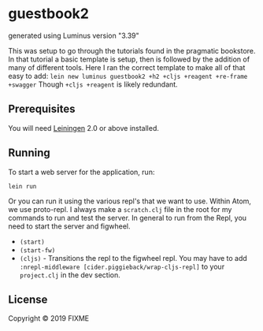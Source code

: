 # guestbook2

generated using Luminus version "3.39"

This was setup to go through the tutorials found in the pragmatic bookstore.
In that tutorial a basic template is setup, then is followed by the addition of
many of different tools.  Here I ran the correct template to make all of that
easy to add: `lein new luminus guestbook2 +h2 +cljs +reagent +re-frame +swagger`
Though `+cljs +reagent` is likely redundant.

## Prerequisites

You will need [Leiningen][1] 2.0 or above installed.

[1]: https://github.com/technomancy/leiningen

## Running

To start a web server for the application, run:

    lein run


Or you can run it using the various repl's that we want to use.  Within Atom, we
use proto-repl.  I always make a `scratch.clj` file in the root for my commands
to run and test the server.  In general to run from the Repl, you need to start the
server and figwheel.

- `(start)`
- `(start-fw)`
- `(cljs)` - Transitions the repl to the figwheel repl.  You may have to add
`:nrepl-middleware [cider.piggieback/wrap-cljs-repl]` to your `project.clj` in the
dev section.

## License

Copyright © 2019 FIXME
